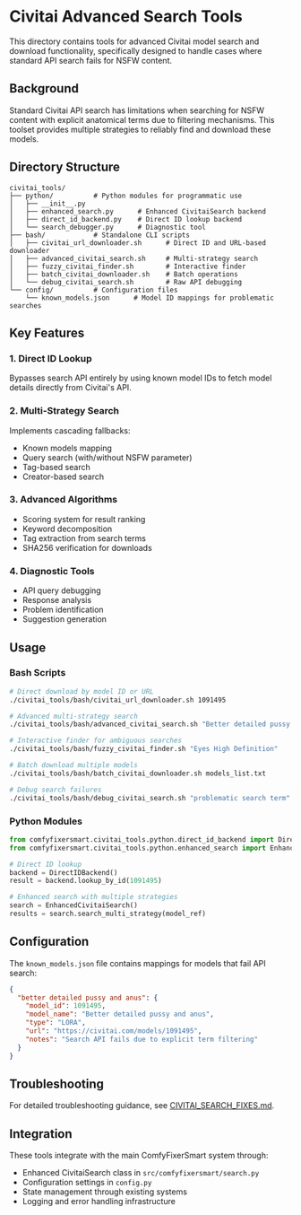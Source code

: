 # Civitai Advanced Search Tools

This directory contains tools for advanced Civitai model search and download functionality, specifically designed to handle cases where standard API search fails for NSFW content.

## Background

Standard Civitai API search has limitations when searching for NSFW content with explicit anatomical terms due to filtering mechanisms. This toolset provides multiple strategies to reliably find and download these models.

## Directory Structure

```
civitai_tools/
├── python/          # Python modules for programmatic use
│   ├── __init__.py
│   ├── enhanced_search.py      # Enhanced CivitaiSearch backend
│   ├── direct_id_backend.py    # Direct ID lookup backend
│   └── search_debugger.py      # Diagnostic tool
├── bash/            # Standalone CLI scripts
│   ├── civitai_url_downloader.sh      # Direct ID and URL-based downloader
│   ├── advanced_civitai_search.sh     # Multi-strategy search
│   ├── fuzzy_civitai_finder.sh        # Interactive finder
│   ├── batch_civitai_downloader.sh    # Batch operations
│   └── debug_civitai_search.sh        # Raw API debugging
└── config/          # Configuration files
    └── known_models.json      # Model ID mappings for problematic searches
```

## Key Features

### 1. Direct ID Lookup
Bypasses search API entirely by using known model IDs to fetch model details directly from Civitai's API.

### 2. Multi-Strategy Search
Implements cascading fallbacks:
- Known models mapping
- Query search (with/without NSFW parameter)
- Tag-based search
- Creator-based search

### 3. Advanced Algorithms
- Scoring system for result ranking
- Keyword decomposition
- Tag extraction from search terms
- SHA256 verification for downloads

### 4. Diagnostic Tools
- API query debugging
- Response analysis
- Problem identification
- Suggestion generation

## Usage

### Bash Scripts

```bash
# Direct download by model ID or URL
./civitai_tools/bash/civitai_url_downloader.sh 1091495

# Advanced multi-strategy search
./civitai_tools/bash/advanced_civitai_search.sh "Better detailed pussy and anus"

# Interactive finder for ambiguous searches
./civitai_tools/bash/fuzzy_civitai_finder.sh "Eyes High Definition"

# Batch download multiple models
./civitai_tools/bash/batch_civitai_downloader.sh models_list.txt

# Debug search failures
./civitai_tools/bash/debug_civitai_search.sh "problematic search term"
```

### Python Modules

```python
from comfyfixersmart.civitai_tools.python.direct_id_backend import DirectIDBackend
from comfyfixersmart.civitai_tools.python.enhanced_search import EnhancedCivitaiSearch

# Direct ID lookup
backend = DirectIDBackend()
result = backend.lookup_by_id(1091495)

# Enhanced search with multiple strategies
search = EnhancedCivitaiSearch()
results = search.search_multi_strategy(model_ref)
```

## Configuration

The `known_models.json` file contains mappings for models that fail API search:

```json
{
  "better detailed pussy and anus": {
    "model_id": 1091495,
    "model_name": "Better detailed pussy and anus",
    "type": "LORA",
    "url": "https://civitai.com/models/1091495",
    "notes": "Search API fails due to explicit term filtering"
  }
}
```

## Troubleshooting

For detailed troubleshooting guidance, see [CIVITAI_SEARCH_FIXES.md](../docs/CIVITAI_SEARCH_FIXES.md).

## Integration

These tools integrate with the main ComfyFixerSmart system through:
- Enhanced CivitaiSearch class in `src/comfyfixersmart/search.py`
- Configuration settings in `config.py`
- State management through existing systems
- Logging and error handling infrastructure